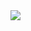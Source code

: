 




<img src="https://cr-skills-chart-widget.azurewebsites.net/api/api?username=Eronponce&skills=Vue,C%2B%2B,C%23,SCSS,Svelte&width=820"/>

